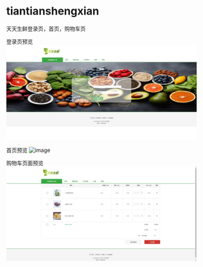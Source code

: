 # tiantianshengxian
天天生鲜登录页，首页，购物车页

登录页预览
![image](preview/preview_login.jpg)

首页预览
![image](preview/preview_index.jpg)

购物车页面预览
![image](preview/preview_shop.jpg)

